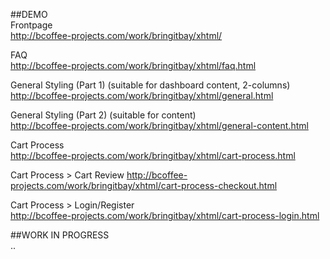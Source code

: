 ##DEMO  
Frontpage  
http://bcoffee-projects.com/work/bringitbay/xhtml/  
  
FAQ  
http://bcoffee-projects.com/work/bringitbay/xhtml/faq.html

General Styling (Part 1) (suitable for dashboard content, 2-columns)  
http://bcoffee-projects.com/work/bringitbay/xhtml/general.html

General Styling (Part 2) (suitable for content)  
http://bcoffee-projects.com/work/bringitbay/xhtml/general-content.html  

Cart Process  
http://bcoffee-projects.com/work/bringitbay/xhtml/cart-process.html  

Cart Process > Cart Review
http://bcoffee-projects.com/work/bringitbay/xhtml/cart-process-checkout.html    

Cart Process > Login/Register  
http://bcoffee-projects.com/work/bringitbay/xhtml/cart-process-login.html  

##WORK IN PROGRESS  
..